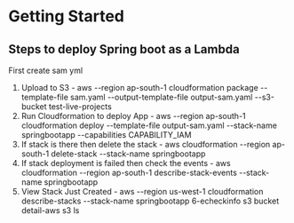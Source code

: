 # Getting Started

## Steps to deploy Spring boot as a Lambda

First create sam yml

1. Upload to S3 - aws --region ap-south-1 cloudformation package --template-file sam.yaml --output-template-file output-sam.yaml --s3-bucket test-live-projects
2. Run Cloudformation to deploy App - aws --region ap-south-1 cloudformation deploy --template-file output-sam.yaml --stack-name springbootapp --capabilities CAPABILITY_IAM
3. If stack is there then delete the stack - aws cloudformation --region ap-south-1 delete-stack --stack-name springbootapp
4. If stack deployment is failed then check the events - aws cloudformation  --region ap-south-1 describe-stack-events --stack-name springbootapp
5. View Stack Just Created - aws --region us-west-1 cloudformation describe-stacks --stack-name springbootapp 
6-echeckinfo s3 bucket detail-aws s3 ls
